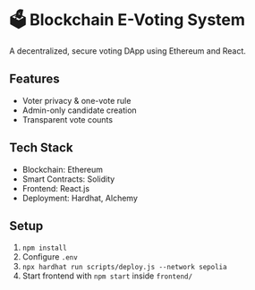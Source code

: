 
# 🗳️ Blockchain E-Voting System

A decentralized, secure voting DApp using Ethereum and React.

## Features
- Voter privacy & one-vote rule
- Admin-only candidate creation
- Transparent vote counts

## Tech Stack
- Blockchain: Ethereum
- Smart Contracts: Solidity
- Frontend: React.js
- Deployment: Hardhat, Alchemy

## Setup

1. `npm install`
2. Configure `.env`
3. `npx hardhat run scripts/deploy.js --network sepolia`
4. Start frontend with `npm start` inside `frontend/`
